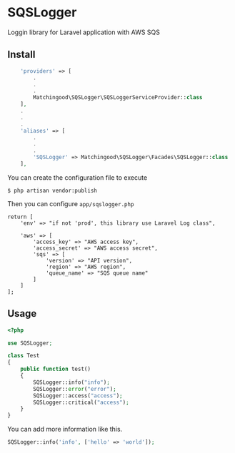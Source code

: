 # SQSLogger

Loggin library for Laravel application with AWS SQS

## Install
```php
    'providers' => [
        .
        .
        .
        Matchingood\SQSLogger\SQSLoggerServiceProvider::class
    ],
    .
    .
    .
    'aliases' => [
        .
        .
        .
        'SQSLogger' => Matchingood\SQSLogger\Facades\SQSLogger::class
    ],
```

You can create the configuration file to execute
```
$ php artisan vendor:publish
```

Then you can configure `app/sqslogger.php`
```
return [
    'env' => "if not 'prod', this library use Laravel Log class",

    'aws' => [
        'access_key' => "AWS access key",
        'access_secret' => "AWS access secret",
        'sqs' => [
            'version' => "API version",
            'region' => "AWS region",
            'queue_name' => "SQS queue name"
        ]
    ]
];
```

## Usage
```php
<?php

use SQSLogger;

class Test
{
    public function test()
    {
        SQSLogger::info("info");
        SQSLogger::error("error");
        SQSLogger::access("access");
        SQSLogger::critical("access");
    }
}
```

You can add more information like this.
```php
SQSLogger::info('info', ['hello' => 'world']);
```
